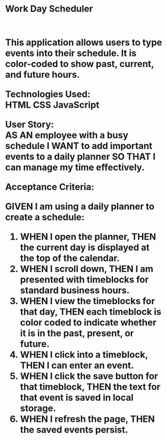 <h1>Work Day Scheduler<h1> 
    <br>
This application allows users to type events into their schedule. It is color-coded to show past, current, and future hours.

Technologies Used:
    <br>
HTML CSS JavaScript

User Story: 
    <br>
AS AN employee with a busy schedule
I WANT to add important events to a daily planner
SO THAT I can manage my time effectively.
    
Acceptance Criteria: <br>
    
GIVEN I am using a daily planner to create a schedule:
1. WHEN I open the planner,
    THEN the current day is displayed at the top of the calendar.
2. WHEN I scroll down,
    THEN I am presented with timeblocks for standard business hours.
3. WHEN I view the timeblocks for that day,
    THEN each timeblock is color coded to indicate whether it is in the past, present, or future.
4. WHEN I click into a timeblock,
    THEN I can enter an event.
5. WHEN I click the save button for that timeblock,
    THEN the text for that event is saved in local storage.
6. WHEN I refresh the page,
    THEN the saved events persist.

